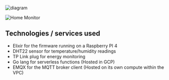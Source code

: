 ![diagram](https://user-images.githubusercontent.com/11717131/210117086-a79049fe-e4d5-47b3-87d0-021cf94efb21.png)


![Home Monitor](https://github.com/Jackthomsonn/home_monitor/assets/11717131/c9e83460-b6bf-4cf7-bddf-4950d6be533c)


## Technologies / services used

- Elixir for the firmware running on a Raspberry PI 4
- DHT22 sensor for temperature/humidity readings
- TP Link plug for energy monitoring
- Go lang for serverless functions (Hosted in GCP)
- EMQX for the MQTT broker client (Hosted on its own compute within the VPC)
